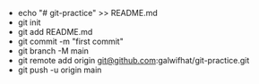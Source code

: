  - echo "# git-practice" >> README.md
 - git init
 - git add README.md
 - git commit -m "first commit"
 - git branch -M main
 - git remote add origin git@github.com:galwifhat/git-practice.git
 - git push -u origin main
 





